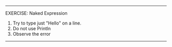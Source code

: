 ---------------------------------------------------------
EXERCISE: Naked Expression

 1. Try to type just "Hello" on a line.
 2. Do not use Println
 3. Observe the error

---------------------------------------------------------